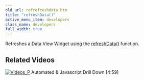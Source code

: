 ```yaml
---
old_url: refrefreshdata.htm
title: "refreshData()"
active_menu_item: developers
class_name: developers
full_width: true
---
```



Refreshes a Data View Widget using the [refreshData()](/developers/documentation/scripting-apis/client-api/widget-functions/refreshdata) function.

## Related Videos

[![Videos\_P](/img/docs/videos_p.png)](http://www.youtube.com/v/t-MozAiRF0Q?autoplay=1&hd=1&fs=1&showsearch=0&rel=0&) Automated & Javascript Drill Down [4:59]
